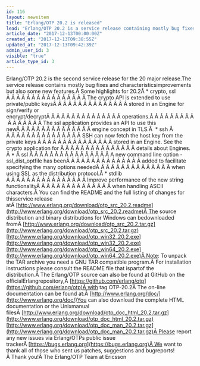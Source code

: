```yaml
---
id: 116
layout: newsitem
title: "Erlang/OTP 20.2 is released"
lead: "Erlang/OTP 20.2 is a service release containing mostly bug fixes and characteristics improvements but also a few features."
article_date: "2017-12-13T00:00:00Z"
created_at: "2017-12-13T09:38:55Z"
updated_at: "2017-12-13T09:42:39Z"
admin_user_id: 3
visible: "true"
article_type_id: 3
---
```

Erlang/OTP 20.2 is the second service release for the 20 major release.The service release contains mostly bug fixes and characteristicsimprovements but also some new features.Â Some highlights for 20.2Â * crypto, ssl
Â Â Â Â Â Â Â Â Â Â Â Â Â Â Â Â The crypto API is extended to use private/public keysÂ Â Â Â Â Â Â Â Â Â Â Â Â Â Â stored in an Engine for sign/verify or encrypt/decryptÂ Â Â Â Â Â Â Â Â Â Â Â Â Â Â operations.Â Â Â Â Â Â Â Â Â Â Â Â Â Â Â Â The ssl application provides an API to use this newÂ Â Â Â Â Â Â Â Â Â Â Â Â Â Â engine concept in TLS.Â  * ssh
 Â  Â Â Â Â Â Â Â Â Â Â Â Â Â Â Â SSH can now fetch the host key from the private keys Â Â Â Â Â Â Â Â Â Â Â Â Â Â Â stored in an Engine. See the crypto application for Â Â Â Â Â Â Â Â Â Â Â Â Â Â Â details about Engines. Â * Â ssl
Â Â Â Â Â Â Â Â Â Â Â Â Â Â Â Â A new command line option -ssl_dist_optfile has beenÂ Â Â Â Â Â Â Â Â Â Â Â Â Â Â added to facilitate specifying the many options neededÂ Â Â Â Â Â Â Â Â Â Â Â Â Â Â when using SSL as the distribution protocol.Â * stdlib
Â Â Â Â Â Â Â Â Â Â Â Â Â Â Â Â Improve performance of the new string functionalityÂ Â Â Â Â Â Â Â Â Â Â Â Â Â Â when handling ASCII characters.Â You can find the README and the full listing of changes for thisservice release atÂ [http://www.erlang.org/download/otp_src_20.2.readme](http://www.erlang.org/download/otp_src_20.2.readme)Â The source distribution and binary distributions for Windows can bedownloaded fromÂ [http://www.erlang.org/download/otp_src_20.2.tar.gz](http://www.erlang.org/download/otp_src_20.2.tar.gz) [http://www.erlang.org/download/otp_win32_20.2.exe](http://www.erlang.org/download/otp_win32_20.2.exe) [http://www.erlang.org/download/otp_win64_20.2.exe](http://www.erlang.org/download/otp_win64_20.2.exe)Â Note: To unpack the TAR archive you need a GNU TAR compatible program.Â For installation instructions please consult the README file that ispartof the distribution.Â The Erlang/OTP source can also be found at GitHub on the officialErlangrepository,Â [https://github.com/erlang/otp](https://github.com/erlang/otp)Â with tag OTP-20.2Â The on-line documentation can be found at:Â [http://www.erlang.org/doc/](http://www.erlang.org/doc/)You can also download the complete HTML documentation or the Unixmanual filesÂ [http://www.erlang.org/download/otp_doc_html_20.2.tar.gz](http://www.erlang.org/download/otp_doc_html_20.2.tar.gz) [http://www.erlang.org/download/otp_doc_man_20.2.tar.gz](http://www.erlang.org/download/otp_doc_man_20.2.tar.gz)Â Please report any new issues via Erlang/OTPs public issue trackerÂ [https://bugs.erlang.org](https://bugs.erlang.org)Â We want to thank all of those who sent us patches, suggestions and bugreports!Â Thank you!Â The Erlang/OTP Team at Ericsson